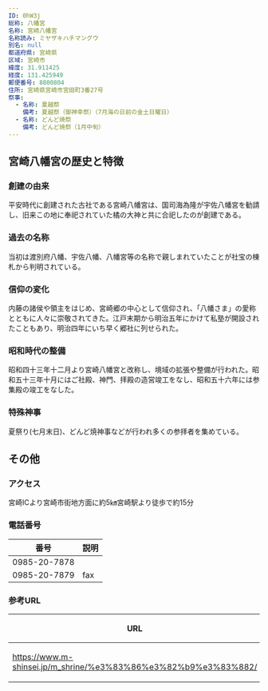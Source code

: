 ```yaml
---
ID: 0hW3j
総称: 八幡宮
名称: 宮崎八幡宮
名称読み: ミヤザキハチマングウ
別名: null
都道府県: 宮崎県
区域: 宮崎市
緯度: 31.911425
経度: 131.425949
郵便番号: 8800804
住所: 宮崎県宮崎市宮田町3番27号
祭事:
  - 名称: 夏越祭
    備考: 夏越祭（御神幸祭）（7月海の日前の金土日曜日）
  - 名称: どんど焼祭
    備考: どんど焼祭（1月中旬）
---
```


## 宮崎八幡宮の歴史と特徴

### 創建の由来

平安時代に創建された古社である宮崎八幡宮は、国司海為隆が宇佐八幡宮を勧請し、旧来この地に奉祀されていた橘の大神と共に合祀したのが創建である。

### 過去の名称

当初は渡別府八幡、宇佐八幡、八幡宮等の名称で親しまれていたことが社宝の棟札から判明されている。

### 信仰の変化

内藤の諸侯や領主をはじめ、宮崎郷の中心として信仰され、「八幡さま」の愛称とともに人々に崇敬されてきた。江戸末期から明治五年にかけて私塾が開設されたこともあり、明治四年にいち早く郷社に列せられた。

### 昭和時代の整備

昭和四十三年十二月より宮崎八幡宮と改称し、境域の拡張や整備が行われた。昭和五十三年十月にはご社殿、神門、拝殿の造営竣工をなし、昭和五十六年には参集殿の竣工をなした。

### 特殊神事

夏祭り(七月末日)、どんど焼神事などが行われ多くの参拝者を集めている。

## その他

### アクセス

宮崎ICより宮崎市街地方面に約5㎞宮崎駅より徒歩で約15分

### 電話番号

| 番号         | 説明 |
| ------------ | ---- |
| 0985-20-7878 |      |
| 0985-20-7879 | fax  |

### 参考URL

| URL                                                             | 説明   |
| --------------------------------------------------------------- | ------ |
| https://www.m-shinsei.jp/m_shrine/%e3%83%86%e3%82%b9%e3%83%882/ | 神社庁 |
